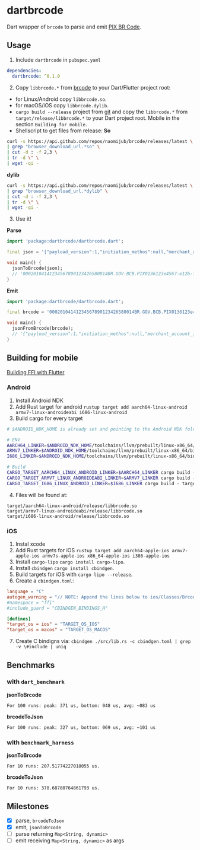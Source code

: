# dartbrcode

Dart wrapper of `brcode` to parse and emit [PIX BR Code](https://www.bcb.gov.br/content/estabilidadefinanceira/spb_docs/ManualBRCode.pdf).

## Usage

1. Include `dartbrcode` in `pubspec.yaml`
```yaml
dependencies:
  dartbrcode: ^0.1.0
```
2. Copy `libbrcode.*` from [brcode](https://github.com/naomijub/brcode) to your Dart/Flutter project root:
  - for Linux/Android copy `libbrcode.so`.
  - for macOS/iOS copy `libbrcode.dylib`.
  - `cargo build --release` project from [git](https://github.com/naomijub/brcode) and copy the `libbrcode.*` from `target/release/libbrcode.*` to your Dart project root. Mobile in the section `Building for mobile`.
  - Shellscript to get files from release:
  **So**
  ```sh
  curl -s https://api.github.com/repos/naomijub/brcode/releases/latest \
  | grep "browser_download_url.*so" \
  | cut -d : -f 2,3 \
  | tr -d \" \
  | wget -qi -
  ```

  **dylib**
  ```sh
  curl -s https://api.github.com/repos/naomijub/brcode/releases/latest \
  | grep "browser_download_url.*dylib" \
  | cut -d : -f 2,3 \
  | tr -d \" \
  | wget -qi -
  ```

3. Use it!

**Parse**
```dart
import 'package:dartbrcode/dartbrcode.dart';

final json = '{"payload_version":1,"initiation_methos":null,"merchant_account_information":"12345678901234","merchant_information":[{"id":26,"info":[{"id":0,"info":"BR.GOV.BCB.PIX"},{"id":1,"info":"123e4567-e12b-12d1-a456-426655440000"}]},{"id":27,"info":[{"id":0,"info":"BR.COM.OUTRO"},{"id":1,"info":"0123456789"}]}],"merchant_category_code":0,"merchant_name":"NOME DO RECEBEDOR","merchant_city":"BRASILIA","postal_code":"70074900","currency":"986","amount":123.45,"country_code":"BR","field_template":[{"reference_label":"RP12345678-2019"}],"crc1610":"AD38","templates":[{"id":80,"info":[{"id":0,"info":"BR.COM.OUTRO"},{"id":1,"info":"0123.ABCD.3456.WXYZ"}]}]}';

void main() {
  jsonToBrcode(json);
  // '00020104141234567890123426580014BR.GOV.BCB.PIX0136123e4567-e12b-12d1-a456-42665544000027300012BR.COM.OUTRO011001234567895204000053039865406123.455802BR5917NOME DO RECEBEDOR6008BRASILIA61087007490062190515RP12345678-201980390012BR.COM.OUTRO01190123.ABCD.3456.WXYZ6304AD38'
}
```

**Emit**
```dart
import 'package:dartbrcode/dartbrcode.dart';

final brcode = '00020104141234567890123426580014BR.GOV.BCB.PIX0136123e4567-e12b-12d1-a456-42665544000027300012BR.COM.OUTRO011001234567895204000053039865406123.455802BR5917NOME DO RECEBEDOR6008BRASILIA61087007490062190515RP12345678-201980390012BR.COM.OUTRO01190123.ABCD.3456.WXYZ6304AD38';

void main() {
  jsonFromBrcode(brcode);
  // '{"payload_version":1,"initiation_methos":null,"merchant_account_information":"12345678901234","merchant_information":[{"id":26,"info":[{"id":0,"info":"BR.GOV.BCB.PIX"},{"id":1,"info":"123e4567-e12b-12d1-a456-426655440000"}]},{"id":27,"info":[{"id":0,"info":"BR.COM.OUTRO"},{"id":1,"info":"0123456789"}]}],"merchant_category_code":0,"merchant_name":"NOME DO RECEBEDOR","merchant_city":"BRASILIA","postal_code":"70074900","currency":"986","amount":123.45,"country_code":"BR","field_template":[{"reference_label":"RP12345678-2019"}],"crc1610":"AD38","templates":[{"id":80,"info":[{"id":0,"info":"BR.COM.OUTRO"},{"id":1,"info":"0123.ABCD.3456.WXYZ"}]}]}'
}
```

## Building for mobile
[Building FFI with Flutter](https://medium.com/flutter-community/using-ffi-on-flutter-plugins-to-run-native-rust-code-d64c0f14f9c2)

### Android
1. Install Android NDK
2. Add Rust target for android `rustup target add aarch64-linux-android armv7-linux-androideabi i686-linux-android`
3. Build cargo for every target
```sh
# $ANDROID_NDK_HOME is already set and pointing to the Android NDK folder

# ENV
AARCH64_LINKER=$ANDROID_NDK_HOME/toolchains/llvm/prebuilt/linux-x86_64/bin/aarch64-linux-android26-clang
ARMV7_LINKER=$ANDROID_NDK_HOME/toolchains/llvm/prebuilt/linux-x86_64/bin/armv7a-linux-androideabi26-clang
I686_LINKER=$ANDROID_NDK_HOME/toolchains/llvm/prebuilt/linux-x86_64/bin/i686-linux-android26-clang

# Build
CARGO_TARGET_AARCH64_LINUX_ANDROID_LINKER=$AARCH64_LINKER cargo build - target aarch64-linux-android - release
CARGO_TARGET_ARMV7_LINUX_ANDROIDEABI_LINKER=$ARMV7_LINKER cargo build - target armv7-linux-androideabi - release
CARGO_TARGET_I686_LINUX_ANDROID_LINKER=$I686_LINKER cargo build - target i686-linux-android - release
```
4. Files will be found at:
```
target/aarch64-linux-android/release/libbrcode.so
target/armv7-linux-androideabi/release/libbrcode.so
target/i686-linux-android/release/libbrcode.so
```

### iOS
1. Instal xcode
2. Add Rust targets for iOS `rustup target add aarch64-apple-ios armv7-apple-ios armv7s-apple-ios x86_64-apple-ios i386-apple-ios`
3. Install `cargo-lipo` `cargo install cargo-lipo`.
4. Install `cbindgen` `cargo install cbindgen`.
5. Build targets for iOS  with `cargo lipo --release`.
6. Create a `cbindgen.toml`:
```toml
language = "C"
autogen_warning = "// NOTE: Append the lines below to ios/Classes/Brcode.h"
#namespace = "ffi"
#include_guard = "CBINDGEN_BINDINGS_H"

[defines]
"target_os = ios" = "TARGET_OS_IOS"
"target_os = macos" = "TARGET_OS_MACOS"
```
7. Create C bindigns via:  `cbindgen ./src/lib.rs -c cbindgen.toml | grep -v \#include | uniq`

## Benchmarks

### with `dart_benchmark`
**jsonToBrcode**
```
For 100 runs: peak: 371 us,	bottom: 048 us,	avg: ~083 us
```

**brcodeToJson**
```
For 100 runs: peak: 327 us,	bottom: 069 us,	avg: ~101 us
```

### with `benchmark_harness`
**jsonToBrcode**
```
For 10 runs: 207.51774227018055 us.
```

**brcodeToJson**
```
For 10 runs: 378.68780764861793 us.
```

## Milestones
- [x] parse, `brcodeToJson`
- [x] emit, `jsonToBrcode`
- [ ] parse returning `Map<String, dynamic>`
- [ ] emit receiving `Map<String, dynamic>` as args
